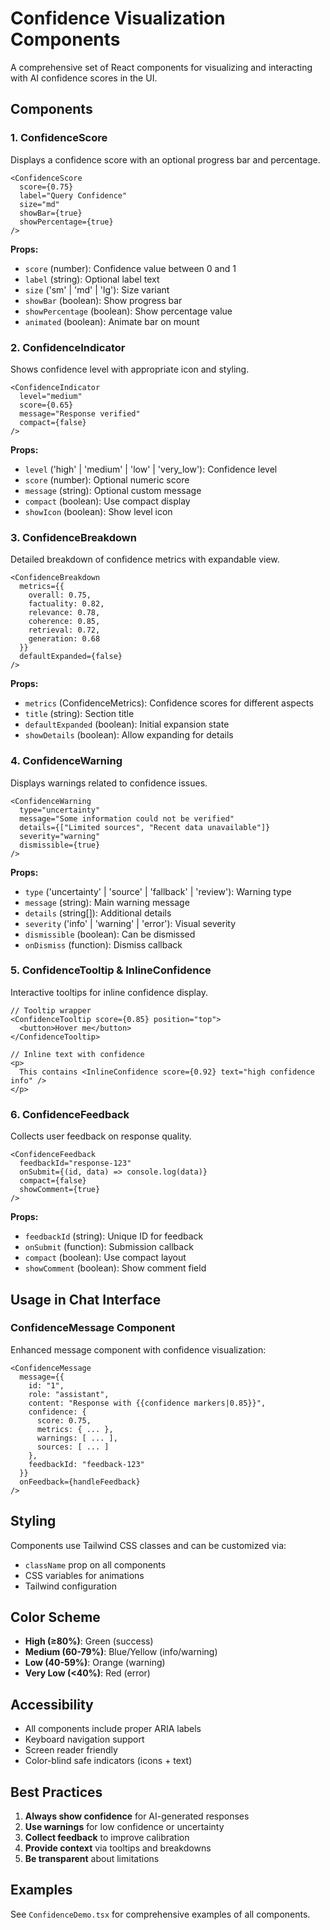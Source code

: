 # Confidence Visualization Components

A comprehensive set of React components for visualizing and interacting with AI confidence scores in the UI.

## Components

### 1. ConfidenceScore
Displays a confidence score with an optional progress bar and percentage.

```tsx
<ConfidenceScore 
  score={0.75} 
  label="Query Confidence" 
  size="md"
  showBar={true}
  showPercentage={true}
/>
```

**Props:**
- `score` (number): Confidence value between 0 and 1
- `label` (string): Optional label text
- `size` ('sm' | 'md' | 'lg'): Size variant
- `showBar` (boolean): Show progress bar
- `showPercentage` (boolean): Show percentage value
- `animated` (boolean): Animate bar on mount

### 2. ConfidenceIndicator
Shows confidence level with appropriate icon and styling.

```tsx
<ConfidenceIndicator 
  level="medium" 
  score={0.65}
  message="Response verified"
  compact={false}
/>
```

**Props:**
- `level` ('high' | 'medium' | 'low' | 'very_low'): Confidence level
- `score` (number): Optional numeric score
- `message` (string): Optional custom message
- `compact` (boolean): Use compact display
- `showIcon` (boolean): Show level icon

### 3. ConfidenceBreakdown
Detailed breakdown of confidence metrics with expandable view.

```tsx
<ConfidenceBreakdown 
  metrics={{
    overall: 0.75,
    factuality: 0.82,
    relevance: 0.78,
    coherence: 0.85,
    retrieval: 0.72,
    generation: 0.68
  }}
  defaultExpanded={false}
/>
```

**Props:**
- `metrics` (ConfidenceMetrics): Confidence scores for different aspects
- `title` (string): Section title
- `defaultExpanded` (boolean): Initial expansion state
- `showDetails` (boolean): Allow expanding for details

### 4. ConfidenceWarning
Displays warnings related to confidence issues.

```tsx
<ConfidenceWarning
  type="uncertainty"
  message="Some information could not be verified"
  details={["Limited sources", "Recent data unavailable"]}
  severity="warning"
  dismissible={true}
/>
```

**Props:**
- `type` ('uncertainty' | 'source' | 'fallback' | 'review'): Warning type
- `message` (string): Main warning message
- `details` (string[]): Additional details
- `severity` ('info' | 'warning' | 'error'): Visual severity
- `dismissible` (boolean): Can be dismissed
- `onDismiss` (function): Dismiss callback

### 5. ConfidenceTooltip & InlineConfidence
Interactive tooltips for inline confidence display.

```tsx
// Tooltip wrapper
<ConfidenceTooltip score={0.85} position="top">
  <button>Hover me</button>
</ConfidenceTooltip>

// Inline text with confidence
<p>
  This contains <InlineConfidence score={0.92} text="high confidence info" />
</p>
```

### 6. ConfidenceFeedback
Collects user feedback on response quality.

```tsx
<ConfidenceFeedback
  feedbackId="response-123"
  onSubmit={(id, data) => console.log(data)}
  compact={false}
  showComment={true}
/>
```

**Props:**
- `feedbackId` (string): Unique ID for feedback
- `onSubmit` (function): Submission callback
- `compact` (boolean): Use compact layout
- `showComment` (boolean): Show comment field

## Usage in Chat Interface

### ConfidenceMessage Component
Enhanced message component with confidence visualization:

```tsx
<ConfidenceMessage
  message={{
    id: "1",
    role: "assistant",
    content: "Response with {{confidence markers|0.85}}",
    confidence: {
      score: 0.75,
      metrics: { ... },
      warnings: [ ... ],
      sources: [ ... ]
    },
    feedbackId: "feedback-123"
  }}
  onFeedback={handleFeedback}
/>
```

## Styling

Components use Tailwind CSS classes and can be customized via:
- `className` prop on all components
- CSS variables for animations
- Tailwind configuration

## Color Scheme

- **High (≥80%)**: Green (success)
- **Medium (60-79%)**: Blue/Yellow (info/warning)
- **Low (40-59%)**: Orange (warning)
- **Very Low (<40%)**: Red (error)

## Accessibility

- All components include proper ARIA labels
- Keyboard navigation support
- Screen reader friendly
- Color-blind safe indicators (icons + text)

## Best Practices

1. **Always show confidence** for AI-generated responses
2. **Use warnings** for low confidence or uncertainty
3. **Collect feedback** to improve calibration
4. **Provide context** via tooltips and breakdowns
5. **Be transparent** about limitations

## Examples

See `ConfidenceDemo.tsx` for comprehensive examples of all components.